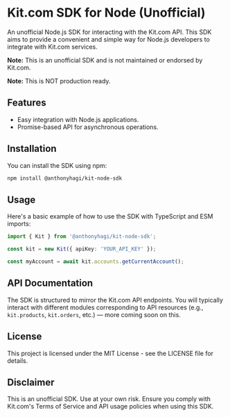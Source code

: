 # Kit.com SDK for Node (Unofficial)

An unofficial Node.js SDK for interacting with the Kit.com API. This SDK aims to provide a
convenient and simple way for Node.js developers to integrate with Kit.com services.

**Note:** This is an unofficial SDK and is not maintained or endorsed by Kit.com.

**Note:** This is NOT production ready.

## Features

*   Easy integration with Node.js applications.
*   Promise-based API for asynchronous operations.

## Installation

You can install the SDK using npm:

```bash
npm install @anthonyhagi/kit-node-sdk
```

## Usage

Here's a basic example of how to use the SDK with TypeScript and ESM imports:

```typescript
import { Kit } from '@anthonyhagi/kit-node-sdk';

const kit = new Kit({ apiKey: 'YOUR_API_KEY' });

const myAccount = await kit.accounts.getCurrentAccount();
```

## API Documentation

The SDK is structured to mirror the Kit.com API endpoints. You will typically interact with different modules corresponding to API resources (e.g., `kit.products`, `kit.orders`, etc.) — more coming soon on this.

## License

This project is licensed under the MIT License - see the LICENSE file for details.

## Disclaimer

This is an unofficial SDK. Use at your own risk. Ensure you comply with Kit.com's Terms of Service and API usage policies when using this SDK.
